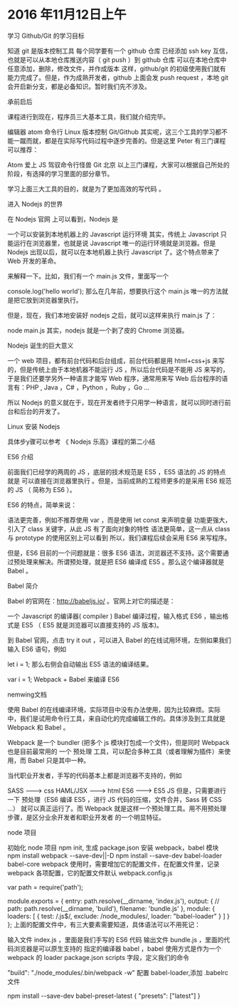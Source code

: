 # 2016 年11月12日上午

学习 Github/Git 的学习目标

知道 git 是版本控制工具
每个同学要有一个 github 仓库
已经添加 ssh key 互信，也就是可以从本地仓库推送内容（ git push ）到 github 仓库
可以在本地仓库中任意添加，删除，修改文件，并作成版本
这样，github/git 的初级使用我们就有能力完成了。但是，作为成熟开发者，github 上面会发 push request ，本地 git 会开启新分支，都是必备知识。暂时我们先不涉及。

承前启后

课程进行到现在，程序员三大基本工具，我们就介绍完毕。

编辑器 atom
命令行 Linux
版本控制 Git/Github
其实呢，这三个工具的学习都不能一蹴而就，都是在实际写代码过程中逐步完善的。但是这里 Peter 有三门课程可以推荐：

Atom 爱上 JS
驾驭命令行怪兽
Git 北京
以上三门课程，大家可以根据自己所处的阶段，有选择的学习里面的部分章节。

学习上面三大工具的目的，就是为了更加高效的写代码 。

进入 Nodejs 的世界

在 Nodejs 官网 上可以看到，Nodejs 是

一个可以安装到本地机器上的 Javascript 运行环境
其实，传统上 Javascript 只能运行在浏览器里，也就是说 Javascript 唯一的运行环境就是浏览器。但是 Nodejs 出现以后，就可以在本地机器上执行 Javascript 了。这个特点带来了 Web 开发的革命。

来解释一下。比如，我们有一个 main.js 文件，里面写一个

console.log('hello world');
那么在几年前，想要执行这个 main.js 唯一的方法就是把它放到浏览器里执行。

但是，现在，我们本地安装好 nodejs 之后，就可以这样来执行 main.js 了：

node main.js
其实，nodejs 就是一个剥了皮的 Chrome 浏览器。

Nodejs 诞生的巨大意义

一个 web 项目，都有前台代码和后台组成，前台代码都是用 html+css+js 来写的，但是传统上由于本地机器不能运行 JS ，所以后台代码是不能用 JS 来写的，于是我们还要学另外一种语言才能写 Web 程序，通常用来写 Web 后台程序的语言有：PHP , Java ，C# ，Python ，Ruby ，Go ...

所以 Nodejs 的意义就在于，现在开发者终于只用学一种语言，就可以同时进行前台和后台的开发了。

Linux 安装 Nodejs

具体步y骤可以参考 《 Nodejs 乐高》课程的第二小结

ES6 介绍

前面我们已经学的两周的 JS ，底层的技术规范是 ES5 ，ES5 语法的 JS 的特点就是 可以直接在浏览器里执行 。但是，当前成熟的工程师更多的是采用 ES6 规范的 JS （ 简称为 ES6 ）。

ES6 的特点，简单来说：

语法更完善，例如不推荐使用 var ，而是使用 let const 来声明变量
功能更强大，引入了 class 关键字，从此 JS 有了面向对象的特性
语法更简单，这一点从 class 与 prototype 的使用区别上可以看到
所以，我们课程后续会采用 ES6 来写程序。

但是，ES6 目前的一个问题就是：很多 ES6 语法，浏览器还不支持。这个需要通过预处理来解决。所谓预处理，就是把 ES6 编译成 ES5 。那么这个编译器就是 Babel 。

Babel 简介

Babel 的官网在：http://babeljs.io/ 。官网上对它的描述是：

一个 Javascript 的编译器( compiler )
Babel 编译过程，输入格式 ES6 ，输出格式是 ES5 （ ES5 就是浏览器可以直接支持的 JS 版本)。

到 Babel 官网，点击 try it out ，可以进入 Babel 的在线试用环境，左侧如果我们输入 ES6 语句，例如

let i = 1;
那么右侧会自动输出 ES5 语法的编译结果。

var i = 1;
Webpack + Babel 来编译 ES6

nemwing文档

使用 Babel 的在线编译环境，实际项目中没有办法使用，因为比较麻烦。实际中，我们是试用命令行工具，来自动化的完成编辑工作的。具体涉及到工具就是 Webpack 和 Babel 。

Webpack 是一个 bundler (把多个 js 模块打包成一个文件)，但是同时 Webpack 也是目前最常用的 一个 预处理 工具，可以配合多种工具（或者理解为插件）来使用，而 Babel 只是其中一种。

当代职业开发者，手写的代码基本上都是浏览器不支持的，例如

SASS ---> css
HAML/JSX ---> html
ES6 ---> ES5 JS
但是，只需要进行一下 预处理（ES6 编译 ES5 ，进行 JS 代码的压缩，文件合并，Sass 转 CSS ...） 就可以真正运行了。而 Webpack 就是这样一个预处理工具。用不用预处理步骤，是区分业余开发者和职业开发者 的一个明显特征。

node 项目

初始化 node 项目 npm init, 生成 package.json
安装 webpack，babel 模块
npm install webpack --save-dev||-D
npm install --save-dev babel-loader babel-core
webpack 使用时，需要增加它的配置文件，在配置文件里，记录 webpack 各项配置，它的配置文件默认 webpack.config.js

var path = require('path');

module.exports = {
    entry: path.resolve(__dirname, 'index.js'),
    output: {
        // path: path.resolve(__dirname, 'build'),
        filename: 'bundle.js'
    },
    module: {
      loaders: [
        {
          test: /\.js$/,
          exclude: /node_modules/,
          loader: "babel-loader"
        }
      ]
    }
};
上面的配置文件中，有三大要素需要知道，具体语法可以不用死记：

输入文件 index.js ，里面是我们手写的 ES6 代码
输出文件 bundle.js ，里面的代码浏览器是可以原生支持的
指定的编译器 babel ，babel 使用方式是作为一个 webpack 的 loader
package.json scripts 字段，定义我们的命令

"build": "./node_modules/.bin/webpack -w"
配置 babel-loader,添加 .babelrc 文件

npm install --save-dev babel-preset-latest
{
  "presets": ["latest"]
}
